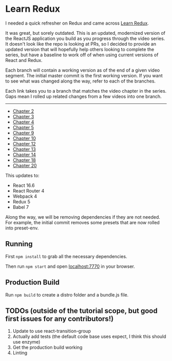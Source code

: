 # Learn Redux

I needed a quick refresher on Redux and came across [Learn Redux](http://www.learnredux.com).

It was great, but sorely outdated. This is an updated, modernized version of the ReactJS application you build as you progress through the video series. It doesn't look like the repo is looking at PRs, so I decided to provide an updated version that will hopefully help others looking to complete the series, but have a baseline to work off of when using current versions of React and Redux.

Each branch will contain a working version as of the end of a given video segment. The initial master commit is the first working version. If you want to see what was changed along the way, refer to each of the branches.

Each link takes you to a branch that matches the video chapter in the series. Gaps mean I rolled up related changes from a few videos into one branch.
__________
- [Chapter 2](https://github.com/elliotrodriguez/learn-redux-updated/tree/ch02)
- [Chapter 3](https://github.com/elliotrodriguez/learn-redux-updated/tree/ch03)
- [Chapter 4](https://github.com/elliotrodriguez/learn-redux-updated/tree/ch04)
- [Chapter 5](https://github.com/elliotrodriguez/learn-redux-updated/tree/ch05)
- [Chapter 9](https://github.com/elliotrodriguez/learn-redux-updated/tree/ch09)
- [Chapter 10](https://github.com/elliotrodriguez/learn-redux-updated/tree/ch10)
- [Chapter 12](https://github.com/elliotrodriguez/learn-redux-updated/tree/ch12)
- [Chapter 13](https://github.com/elliotrodriguez/learn-redux-updated/tree/ch13)
- [Chapter 14](https://github.com/elliotrodriguez/learn-redux-updated/tree/ch14)
- [Chapter 18](https://github.com/elliotrodriguez/learn-redux-updated/tree/ch18)
- [Chapter 20](https://github.com/elliotrodriguez/learn-redux-updated/tree/ch20)



This updates to:
- React 16.6
- React Router 4
- Webpack 4
- Redux 5
- Babel 7

Along the way, we will be removing dependencies if they are not needed. For example, the initial commit removes some presets that are now rolled into preset-env.

## Running

First `npm install` to grab all the necessary dependencies. 

Then run `npm start` and open <localhost:7770> in your browser.

## Production Build

Run `npm build` to create a distro folder and a bundle.js file.

## TODOs (outside of the tutorial scope, but good first issues for any contributors!)
1. Update to use react-transition-group
2. Actually add tests (the default code base uses expect, I think this should use enzyme)
3. Get the production build working
4. Linting
